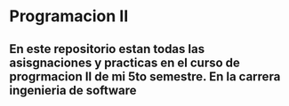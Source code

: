 # Programacion II

## En este repositorio estan todas las asisgnaciones y practicas en el curso de progrmacion II de mi 5to semestre. En la carrera ingenieria de software

